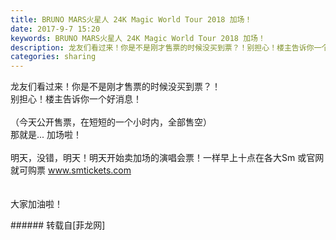 ```yaml
---
title: BRUNO MARS火星人 24K Magic World Tour 2018 加场！
date: 2017-9-7 15:20
keywords: BRUNO MARS火星人 24K Magic World Tour 2018 加场！
description: 龙友们看过来！你是不是刚才售票的时候没买到票？！别担心！楼主告诉你一个好消息！（今天公开售票，在短短的一个小时内，全部售空）那就是... 加场啦！ 明天，没错，明天！明天开始卖加场的演唱会票！一样早上十点在各大Sm 或官网就可购票 www.smtickets.com大家加油啦！
categories: sharing
---
```

<td class="t_f" id="postmessage_875019">

龙友们看过来！你是不是刚才售票的时候没买到票？！<br/>
别担心！楼主告诉你一个好消息！<br/>
<br/>
（今天公开售票，在短短的一个小时内，全部售空）<br/>
<img alt="" border="0" class="zoom" data-cf-modified-0dac3ef2100c762671f784a2-="" file="http://www.flw.ph/data/appbyme/upload/image/201709/07/S7mGrx6bwHiC.jpg" id="aimg_S9L9L" lazyloadthumb="1" onclick="" onmouseover="" src="http://www.flw.ph/data/appbyme/upload/image/201709/07/S7mGrx6bwHiC.jpg"/><br/>
那就是... 加场啦！ <br/>
<br/>
明天，没错，明天！明天开始卖加场的演唱会票！一样早上十点在各大Sm 或官网就可购票 www.smtickets.com<br/>
<br/>
<br/>
<img alt="" border="0" class="zoom" data-cf-modified-0dac3ef2100c762671f784a2-="" file="http://www.flw.ph/data/appbyme/upload/image/201709/07/XDjdxkmaB5B9.jpg" id="aimg_nAbBb" lazyloadthumb="1" onclick="" onmouseover="" src="http://www.flw.ph/data/appbyme/upload/image/201709/07/XDjdxkmaB5B9.jpg"/><br/>
大家加油啦！<br/>
</td>
###### 转载自[菲龙网]